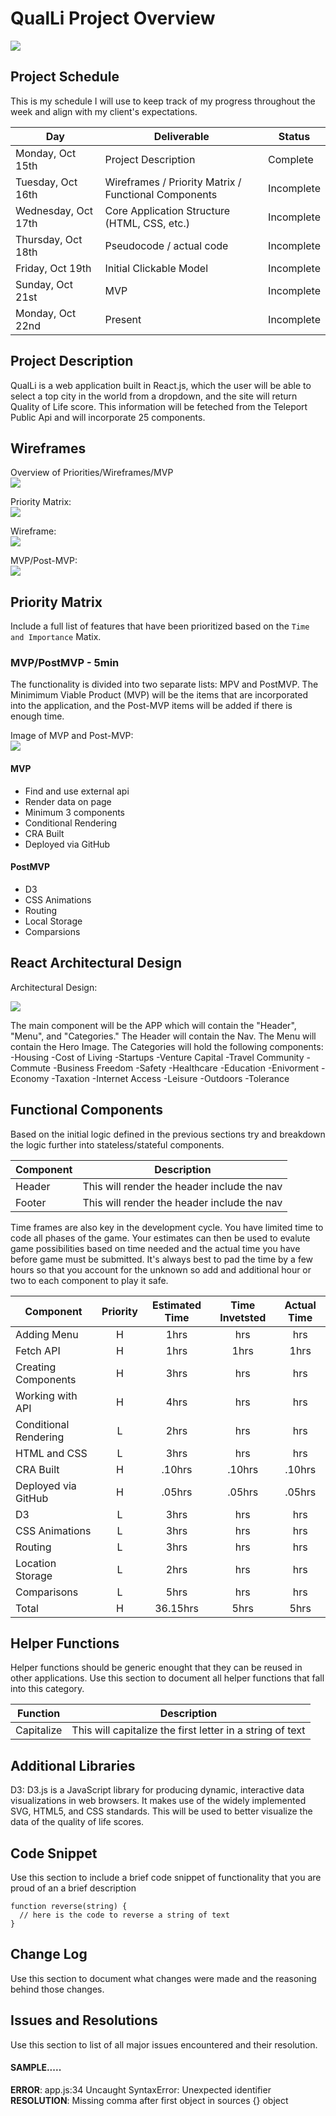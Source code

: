 # QualLi Project Overview
![](https://i.imgur.com/yxCvhFE.png)

## Project Schedule

This is my schedule I will use to keep track of my progress throughout the week and align with my client's expectations.  


|  Day | Deliverable | Status
|---|---| ---|
|Monday, Oct 15th| Project Description | Complete 
|Tuesday, Oct 16th| Wireframes / Priority Matrix / Functional Components | Incomplete
|Wednesday, Oct 17th| Core Application Structure (HTML, CSS, etc.) | Incomplete
|Thursday, Oct 18th| Pseudocode / actual code | Incomplete
|Friday, Oct 19th| Initial Clickable Model  | Incomplete
|Sunday, Oct 21st| MVP | Incomplete
|Monday, Oct 22nd| Present | Incomplete


## Project Description

QualLi is a web application built in React.js, which the user will be able to select a top city in the world from a dropdown, and the site will return Quality of Life score. This information will be feteched from the Teleport Public Api and will incorporate 25 components. 

## Wireframes

Overview of Priorities/Wireframes/MVP 
</br> 
![](https://i.imgur.com/Z0mZGkM.jpg)

Priority Matrix: 
</br> 
![](https://i.imgur.com/I4T0SX6.jpg)

Wireframe: 
</br> 
![](https://i.imgur.com/YArAgKB.jpg)

MVP/Post-MVP: 
</br> 
![](https://i.imgur.com/aMivvqN.jpg)


## Priority Matrix

Include a full list of features that have been prioritized based on the `Time and Importance` Matix.  

### MVP/PostMVP - 5min

The functionality is divided into two separate lists: MPV and PostMVP.  The Minimimum Viable Product (MVP) will be the items that are incorporated into the application, and the Post-MVP items will be added if there is enough time.

Image of MVP and Post-MVP:
</br> 
![](https://i.imgur.com/aMivvqN.jpg)

#### MVP 

- Find and use external api 
- Render data on page 
- Minimum 3 components
- Conditional Rendering
- CRA Built
- Deployed via GitHub

#### PostMVP 

- D3
- CSS Animations
- Routing
- Local Storage
- Comparsions

## React Architectural Design

Architectural Design:
</br> 

![](https://i.imgur.com/0Xkwjvy.jpg)

The main component will be the APP which will contain the "Header", "Menu", and "Categories." The Header will contain the Nav. The Menu will contain the Hero Image. The Categories will hold the following components: 
 -Housing
 -Cost of Living
 -Startups
 -Venture Capital
 -Travel Community
 -Commute
 -Business Freedom
 -Safety
 -Healthcare
 -Education
 -Enivorment 
 -Economy
 -Taxation
 -Internet Access
 -Leisure
 -Outdoors
 -Tolerance

## Functional Components

Based on the initial logic defined in the previous sections try and breakdown the logic further into stateless/stateful components. 

| Component | Description | 
| --- | :---: |  
| Header | This will render the header include the nav | 
| Footer | This will render the header include the nav | 


Time frames are also key in the development cycle.  You have limited time to code all phases of the game.  Your estimates can then be used to evalute game possibilities based on time needed and the actual time you have before game must be submitted. It's always best to pad the time by a few hours so that you account for the unknown so add and additional hour or two to each component to play it safe.

| Component | Priority | Estimated Time | Time Invetsted | Actual Time |
| --- | :---: |  :---: | :---: | :---: |
| Adding Menu| H | 1hrs| hrs | hrs |
| Fetch API| H | 1hrs| 1hrs | 1hrs |
| Creating Components| H | 3hrs| hrs | hrs |
| Working with API | H | 4hrs| hrs | hrs |
| Conditional Rendering| L | 2hrs| hrs | hrs |
| HTML and CSS| L | 3hrs| hrs | hrs |
| CRA Built| H | .10hrs| .10hrs | .10hrs |
| Deployed via GitHub| H | .05hrs| .05hrs | .05hrs |
| D3| L | 3hrs| hrs | hrs |
| CSS Animations| L | 3hrs| hrs | hrs |
| Routing| L | 3hrs| hrs | hrs |
| Location Storage| L | 2hrs| hrs | hrs |
| Comparisons| L | 5hrs| hrs | hrs |
| Total | H | 36.15hrs| 5hrs | 5hrs |

## Helper Functions
Helper functions should be generic enought that they can be reused in other applications. Use this section to document all helper functions that fall into this category.

| Function | Description | 
| --- | :---: |  
| Capitalize | This will capitalize the first letter in a string of text | 

## Additional Libraries
D3: D3.js is a JavaScript library for producing dynamic, interactive data visualizations in web browsers. It makes use of the widely implemented SVG, HTML5, and CSS standards. This will be used to better visualize the data of the quality of life scores. 

## Code Snippet

Use this section to include a brief code snippet of functionality that you are proud of an a brief description  

```
function reverse(string) {
  // here is the code to reverse a string of text
}
```

## Change Log
 Use this section to document what changes were made and the reasoning behind those changes.  

## Issues and Resolutions
 Use this section to list of all major issues encountered and their resolution.

#### SAMPLE.....
**ERROR**: app.js:34 Uncaught SyntaxError: Unexpected identifier                                
**RESOLUTION**: Missing comma after first object in sources {} object
